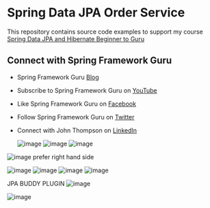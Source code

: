 # Spring Data JPA Order Service

This repository contains source code examples to support my course [Spring Data JPA and Hibernate Beginner to Guru](https://www.udemy.com/course/hibernate-and-spring-data-jpa-beginner-to-guru/?referralCode=251C4C865302C7B1BB8F)

## Connect with Spring Framework Guru
* Spring Framework Guru [Blog](https://springframework.guru/)
* Subscribe to Spring Framework Guru on [YouTube](https://www.youtube.com/channel/UCrXb8NaMPQCQkT8yMP_hSkw)
* Like Spring Framework Guru on [Facebook](https://www.facebook.com/springframeworkguru/)
* Follow Spring Framework Guru on [Twitter](https://twitter.com/spring_guru)
* Connect with John Thompson on [LinkedIn](http://www.linkedin.com/in/springguru)

  ![image](https://github.com/user-attachments/assets/b8d9eeb6-2cfa-4ed3-938e-956b60f154b0)
  ![image](https://github.com/user-attachments/assets/b36e18a1-7adf-417c-8565-da5e580f3478)
![image](https://github.com/user-attachments/assets/48fd7404-23a8-49f7-b0e2-9eb5baeed69b)

![image](https://github.com/user-attachments/assets/ffb07d72-68aa-4da5-8e07-e89838079a34)
prefer right hand side


![image](https://github.com/user-attachments/assets/a847b606-abb9-4545-aa39-5f447756636c)
![image](https://github.com/user-attachments/assets/1deb5c03-7dd8-459c-b0a4-923a113a5618)
![image](https://github.com/user-attachments/assets/6b586cd9-a3fd-4778-b11e-6238e1d1a7a2)
![image](https://github.com/user-attachments/assets/8639b3ef-6ea1-433c-a690-00851b9b4728)


JPA BUDDY PLUGIN
![image](https://github.com/user-attachments/assets/d88de6d4-43d8-4d92-a47b-06f53e627dce)


![image](https://github.com/user-attachments/assets/e563cf8d-fd67-4f9a-b6fe-bd79f3f0b068)
